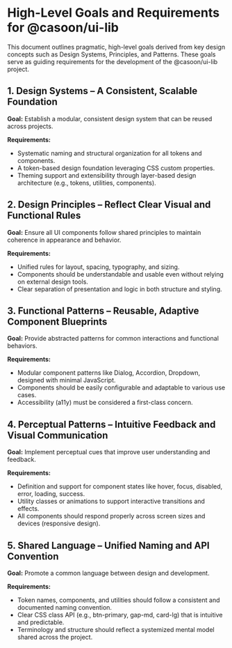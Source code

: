# High-Level Goals and Requirements for @casoon/ui-lib

This document outlines pragmatic, high-level goals derived from key design concepts such as Design Systems, Principles, and Patterns. These goals serve as guiding requirements for the development of the @casoon/ui-lib project.

## 1. Design Systems – A Consistent, Scalable Foundation

**Goal:** Establish a modular, consistent design system that can be reused across projects.

**Requirements:**

- Systematic naming and structural organization for all tokens and components.
- A token-based design foundation leveraging CSS custom properties.
- Theming support and extensibility through layer-based design architecture (e.g., tokens, utilities, components).

## 2. Design Principles – Reflect Clear Visual and Functional Rules

**Goal:** Ensure all UI components follow shared principles to maintain coherence in appearance and behavior.

**Requirements:**

- Unified rules for layout, spacing, typography, and sizing.
- Components should be understandable and usable even without relying on external design tools.
- Clear separation of presentation and logic in both structure and styling.

## 3. Functional Patterns – Reusable, Adaptive Component Blueprints

**Goal:** Provide abstracted patterns for common interactions and functional behaviors.

**Requirements:**

- Modular component patterns like Dialog, Accordion, Dropdown, designed with minimal JavaScript.
- Components should be easily configurable and adaptable to various use cases.
- Accessibility (a11y) must be considered a first-class concern.

## 4. Perceptual Patterns – Intuitive Feedback and Visual Communication

**Goal:** Implement perceptual cues that improve user understanding and feedback.

**Requirements:**

- Definition and support for component states like hover, focus, disabled, error, loading, success.
- Utility classes or animations to support interactive transitions and effects.
- All components should respond properly across screen sizes and devices (responsive design).

## 5. Shared Language – Unified Naming and API Convention

**Goal:** Promote a common language between design and development.

**Requirements:**

- Token names, components, and utilities should follow a consistent and documented naming convention.
- Clear CSS class API (e.g., btn-primary, gap-md, card-lg) that is intuitive and predictable.
- Terminology and structure should reflect a systemized mental model shared across the project. 